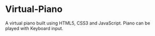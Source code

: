 # Virtual-Piano
A virtual piano built using HTML5, CSS3 and JavaScript. Piano can be played with Keyboard input.
